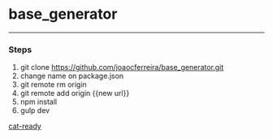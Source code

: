 # base_generator

___

### Steps

1. git clone https://github.com/joaocferreira/base_generator.git
2. change name on package.json
3. git remote rm origin
4. git remote add origin {{new url}}
5. npm install
6. gulp dev

[cat-ready]('http://www.catgifpage.com/gifs/318.gif')
